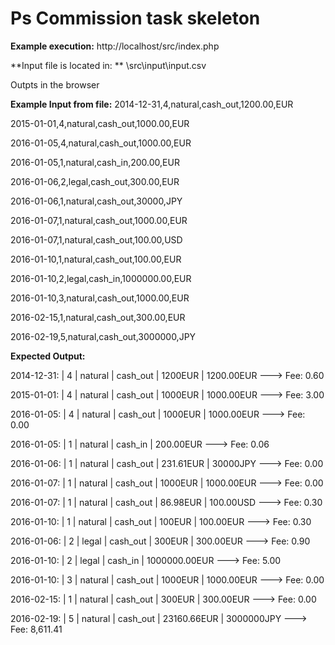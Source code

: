 # Ps Commission task skeleton

**Example execution:**
http://localhost/src/index.php

**Input file is located in: **
\\src\input\input.csv

Outpts in the browser


**Example Input from file:**
2014-12-31,4,natural,cash_out,1200.00,EUR

2015-01-01,4,natural,cash_out,1000.00,EUR

2016-01-05,4,natural,cash_out,1000.00,EUR

2016-01-05,1,natural,cash_in,200.00,EUR

2016-01-06,2,legal,cash_out,300.00,EUR

2016-01-06,1,natural,cash_out,30000,JPY

2016-01-07,1,natural,cash_out,1000.00,EUR

2016-01-07,1,natural,cash_out,100.00,USD

2016-01-10,1,natural,cash_out,100.00,EUR

2016-01-10,2,legal,cash_in,1000000.00,EUR

2016-01-10,3,natural,cash_out,1000.00,EUR

2016-02-15,1,natural,cash_out,300.00,EUR

2016-02-19,5,natural,cash_out,3000000,JPY



**Expected Output:**

2014-12-31:  |  4  |  natural |  cash_out  |  1200EUR   |   1200.00EUR   ---> Fee: 0.60

2015-01-01:  |  4  |  natural |  cash_out  |  1000EUR   |   1000.00EUR   ---> Fee: 3.00

2016-01-05:  |  4  |  natural |  cash_out  |  1000EUR   |   1000.00EUR   ---> Fee: 0.00

2016-01-05:  |  1  |  natural |  cash_in  |  200.00EUR   ---> Fee: 0.06

2016-01-06:  |  1  |  natural |  cash_out  |  231.61EUR   |   30000JPY   ---> Fee: 0.00

2016-01-07:  |  1  |  natural |  cash_out  |  1000EUR   |   1000.00EUR   ---> Fee: 0.00

2016-01-07:  |  1  |  natural |  cash_out  |  86.98EUR   |   100.00USD   ---> Fee: 0.30

2016-01-10:  |  1  |  natural |  cash_out  |  100EUR   |   100.00EUR   ---> Fee: 0.30

2016-01-06:  |  2  |  legal |  cash_out  |  300EUR   |   300.00EUR   ---> Fee: 0.90

2016-01-10:  |  2  |  legal |  cash_in  |  1000000.00EUR   ---> Fee: 5.00

2016-01-10:  |  3  |  natural |  cash_out  |  1000EUR   |   1000.00EUR   ---> Fee: 0.00

2016-02-15:  |  1  |  natural |  cash_out  |  300EUR   |   300.00EUR   ---> Fee: 0.00

2016-02-19:  |  5  |  natural |  cash_out  |  23160.66EUR   |   3000000JPY   ---> Fee: 8,611.41
